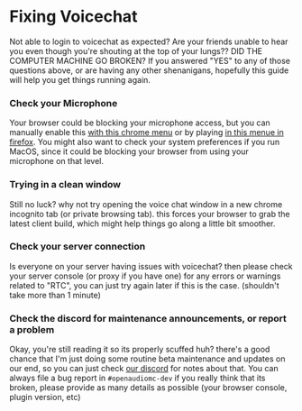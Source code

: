 # Fixing Voicechat
Not able to login to voicechat as expected? Are your friends unable to hear you even though you're shouting at the top of your lungs?? DID THE COMPUTER MACHINE GO BROKEN?
If you answered "YES" to any of those questions above, or are having any other shenanigans, hopefully this guide will help you get things running again.

### Check your Microphone
Your browser could be blocking your microphone access, but you can manually enable this [with this chrome menu](https://support.google.com/chrome/answer/2693767?co=GENIE.Platform%3DDesktop&hl=en) or by playing [in this menue in firefox](https://support.mozilla.org/en-US/kb/how-manage-your-camera-and-microphone-permissions). You might also want to check your system preferences if you run MacOS, since it could be blocking your browser from using your microphone on that level.

### Trying in a clean window
Still no luck? why not try opening the voice chat window in a new chrome incognito tab (or private browsing tab).
this forces your browser to grab the latest client build, which might help things go along a little bit smoother.

### Check your server connection
Is everyone on your server having issues with voicechat? then please check your server console (or proxy if you have one) for any errors or warnings related to "RTC", you can just try again later if this is the case. (shouldn't take more than 1 minute)

### Check the discord for maintenance announcements, or report a problem
Okay, you're still reading it so its properly scuffed huh? there's a good chance that I'm just doing some routine beta maintenance and updates on our end, so you can just check [our discord](https://discord.openaudiomc.net/) for notes about that. You can always file a bug report in `#openaudiomc-dev` if you really think that its broken, please provide as many details as possible (your browser console, plugin version, etc)
